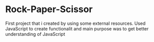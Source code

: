 # Rock-Paper-Scissor
First project that i created by using some external resources. Used JavaScript to create functionalit and main purpose was to get better understanding of JavaScript
